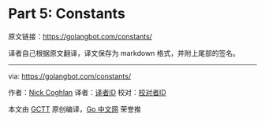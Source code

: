 
# Part 5: Constants

原文链接：https://golangbot.com/constants/

译者自己根据原文翻译，译文保存为 markdown 格式，并附上尾部的签名。

----------------

via: https://golangbot.com/constants/

作者：[Nick Coghlan](https://golangbot.com/about/)
译者：[译者ID](https://github.com/译者ID)
校对：[校对者ID](https://github.com/校对者ID)

本文由 [GCTT](https://github.com/studygolang/GCTT) 原创编译，[Go 中文网](https://studygolang.com/) 荣誉推
